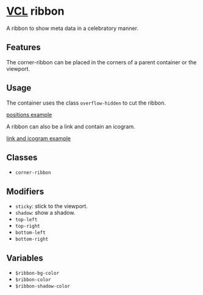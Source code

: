 # [VCL](https://vcl.github.io/) ribbon

A ribbon to show meta data in a celebratory manner.

## Features

The corner-ribbon can be placed in the corners of a parent container or the
viewport.

## Usage

The container uses the class `overflow-hidden` to cut the ribbon.

[positions example](/demo/example-corner-positions.html)

A ribbon can also be a link and contain an icogram.

[link and icogram example](/demo/example-link.html)

## Classes

- `corner-ribbon`

## Modifiers

- `sticky`: stick to the viewport.
- `shadow`: show a shadow.
- `top-left`
- `top-right`
- `bottom-left`
- `bottom-right`

## Variables

- `$ribbon-bg-color`
- `$ribbon-color`
- `$ribbon-shadow-color`
